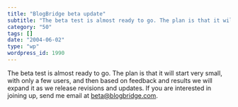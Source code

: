 ```yaml
---
title: "BlogBridge beta update"
subtitle: "The beta test is almost ready to go. The plan is that it will start very small, with only a few user..."
category: "50"
tags: []
date: "2004-06-02"
type: "wp"
wordpress_id: 1990
---
```

The beta test is almost ready to go. The plan is that it will start very small, with only a few users, and then based on feedback and results we will expand it as we release revisions and updates. If you are interested in joining up, send me email at beta@blogbridge.com.
